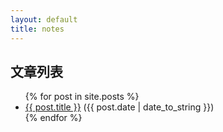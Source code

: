 ```yaml
---
layout: default
title: notes
---
```


## 文章列表
<ul>
  {% for post in site.posts %}
    <li>
      <a href="{{ post.url }}">{{ post.title }}</a><span>    ({{ post.date | date_to_string }})    </span>
    </li>
  {% endfor %}
</ul>
